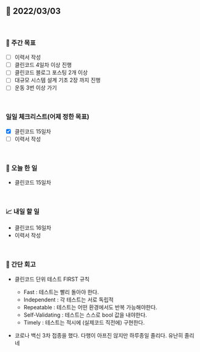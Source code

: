## 📅 2022/03/03

<br/>

### 🏹 주간 목표

- [ ] 이력서 작성
- [ ] 클린코드 4일차 이상 진행
- [ ] 클린코드 블로그 포스팅 2개 이상
- [ ] 대규모 시스템 설계 기초 2장 까지 진행
- [ ] 운동 3번 이상 가기

<br/>

### 일일 체크리스트(어제 정한 목표)

- [x] 클린코드 15일차
- [ ] 이력서 작성

<br/>

### 💯 오늘 한 일

- 클린코드 15일차

<br/>

### 📈 내일 할 일

- 클린코드 16일차
- 이력서 작성


<br/>

### 🧐 간단 회고

- 클린코드 단위 테스트 FIRST 규칙
    - Fast : 테스트는 빨리 돌아야 한다.
    - Independent : 각 테스트는 서로 독립적
    - Repeatable : 테스트는 어떤 환경에서도 반복 가능해야한다.
    - Self-Validating : 테스트는 스스로 bool 값을 내야한다.
    - Timely : 테스트는 적시에 (실제코드 직전에) 구현한다.
    



- 코로나 백신 3차 접종을 했다. 다행이 아프진 않지만 하루종일 졸리다. 유난히 졸리네

